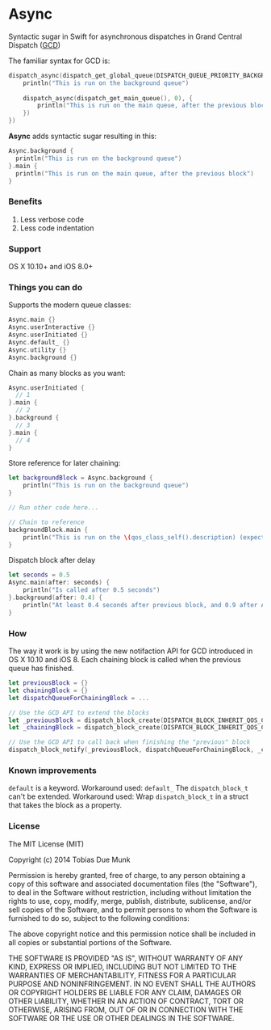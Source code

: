 Async
=====

Syntactic sugar in Swift for asynchronous dispatches in Grand Central Dispatch ([GCD](https://developer.apple.com/library/prerelease/ios/documentation/Performance/Reference/GCD_libdispatch_Ref/index.html))

The familiar syntax for GCD is:
```swift
dispatch_async(dispatch_get_global_queue(DISPATCH_QUEUE_PRIORITY_BACKGROUND, 0), {
	println("This is run on the background queue")
	
	dispatch_async(dispatch_get_main_queue(), 0), {
		println("This is run on the main queue, after the previous block")
	})
})
```

**Async** adds syntactic sugar resulting in this:
```swift
Async.background {
  println("This is run on the background queue")
}.main {
  println("This is run on the main queue, after the previous block")
}
```

### Benefits
1. Less verbose code
2. Less code indentation

### Support
OS X 10.10+ and iOS 8.0+

### Things you can do
Supports the modern queue classes:
```swift
Async.main {}
Async.userInteractive {}
Async.userInitiated {}
Async.default_ {}
Async.utility {}
Async.background {}
```

Chain as many blocks as you want:
```swift
Async.userInitiated {
  // 1
}.main {
  // 2
}.background {
  // 3
}.main {
  // 4
}
```

Store reference for later chaining:
```swift
let backgroundBlock = Async.background {
	println("This is run on the background queue")
}

// Run other code here...

// Chain to reference
backgroundBlock.main {
	println("This is run on the \(qos_class_self().description) (expected \(qos_class_main().description)), after the previous block")
}
```

Dispatch block after delay
```swift
let seconds = 0.5
Async.main(after: seconds) {
	println("Is called after 0.5 seconds")
}.background(after: 0.4) {
	println("At least 0.4 seconds after previous block, and 0.9 after Async code is called")
}
```

### How
The way it work is by using the new notifaction API for GCD introduced in OS X 10.10 and iOS 8. Each chaining block is called when the previous queue has finished.
```swift
let previousBlock = {}
let chainingBlock = {}
let dispatchQueueForChainingBlock = ...

// Use the GCD API to extend the blocks
let _previousBlock = dispatch_block_create(DISPATCH_BLOCK_INHERIT_QOS_CLASS, previousBlock)
let _chainingBlock = dispatch_block_create(DISPATCH_BLOCK_INHERIT_QOS_CLASS, chainingBlock)

// Use the GCD API to call back when finishing the "previous" block
dispatch_block_notify(_previousBlock, dispatchQueueForChainingBlock, _chainingBlock)
```

### Known improvements
```default``` is a keyword. Workaround used: ```default_```
The ```dispatch_block_t``` can't be extended. Workaround used: Wrap ```dispatch_block_t``` in a struct that takes the block as a property.

### License
The MIT License (MIT)

Copyright (c) 2014 Tobias Due Munk

Permission is hereby granted, free of charge, to any person obtaining a copy of
this software and associated documentation files (the "Software"), to deal in
the Software without restriction, including without limitation the rights to
use, copy, modify, merge, publish, distribute, sublicense, and/or sell copies of
the Software, and to permit persons to whom the Software is furnished to do so,
subject to the following conditions:

The above copyright notice and this permission notice shall be included in all
copies or substantial portions of the Software.

THE SOFTWARE IS PROVIDED "AS IS", WITHOUT WARRANTY OF ANY KIND, EXPRESS OR
IMPLIED, INCLUDING BUT NOT LIMITED TO THE WARRANTIES OF MERCHANTABILITY, FITNESS
FOR A PARTICULAR PURPOSE AND NONINFRINGEMENT. IN NO EVENT SHALL THE AUTHORS OR
COPYRIGHT HOLDERS BE LIABLE FOR ANY CLAIM, DAMAGES OR OTHER LIABILITY, WHETHER
IN AN ACTION OF CONTRACT, TORT OR OTHERWISE, ARISING FROM, OUT OF OR IN
CONNECTION WITH THE SOFTWARE OR THE USE OR OTHER DEALINGS IN THE SOFTWARE.
